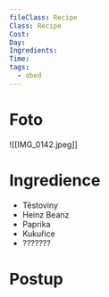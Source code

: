 ```yaml
---
fileClass: Recipe
Class: Recipe
Cost: 
Day: 
Ingredients: 
Time: 
tags:
  - obed
---
```

# Foto 

![[IMG_0142.jpeg]]
# Ingredience

- Těstoviny
- Heinz Beanz
- Paprika
- Kukuřice
- ???????

# Postup 

